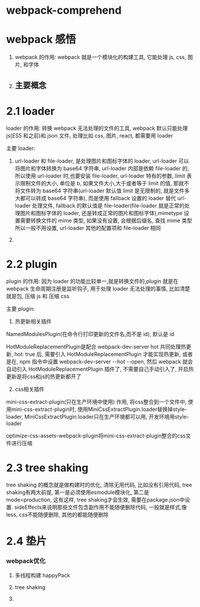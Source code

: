 # webpack-comprehend

# webpack 感悟

1. webpack 的作用: webpack 就是一个模块化的构建工具, 它能处理 js, css, 图片, 和字体

2. ## 主要概念

# 2.1 loader

loader 的作用: 转换 webpack 无法处理的文件的工具, webpack 默认只能处理 js(ES5 和之前)和 json 文件, 处理比如 css, 图片, react, 都需要用 loader

主要 loader:

1. url-loader 和 file-loader, 是处理图片和图标字体的 loader, url-loader 可以将图片和字体转换为 base64 字符串, url-loader 内部是依赖 file-loader 的, 所以使用 url-loader 时,也要安装 file-loader, url-loader 特有的参数, limit 表示限制文件的大小, 单位是 b, 如果文件大小,大于或者等于 limit 的值, 那就不将文件转为 base64 字符串(url-loader 默认值 limit 是无限制的, 就是文件多大都可以转成 base64 字符串), 而是使用 fallback 设置的 loader 替代 url-loader 处理文件, fallback 的默认值是 file-loader(file-loader 就是正常的处理图片和图标字体的 loader, 还是转成正常的图片和图标字体),mimetype 设置需要转换文件的 mime 类型, 如果没有设置, 会根据后缀名, 查找 mime 类型所以一般不用设置, url-loader 其他的配置项和 file-loader 相同

2.

# 2.2 plugin

plugin 的作用: 因为 loader 的功能比较单一,就是转换文件的,plugin 就是在 webpack 生命周期注册是监听钩子, 用于处理 loader 无法处理的事情, 比如清楚就是包, 压缩 js 和 压缩 css

主要 plugin:

1. 热更新相关插件

NamedModulesPlugin(在命令行打印更新的文件名,而不是 id), 默认是 id

HotModuleReplacementPlugin是配合 webpack-dev-server hot 共同处理热更新, hot: true 后, 需要引入 HotModuleReplacementPlugin 才能实现热更新, 或者是在, npm 指令中设置 webpack-dev-server --hot --open, 然后 webpack 就会自动引入 HotModuleReplacementPlugin 插件了, 不需要自己手动引入了, 开启热更新是将css和js的热更新都开了

2. css相关插件

mini-css-extract-plugin(只在生产环境中使用) 作用, 将css整合到一个文件中, 使用mini-css-extract-plugin时, 使用MiniCssExtractPlugin.loader替换掉style-loader, MiniCssExtractPlugin.loader只在生产环境都可以用, 开发环境用style-loader

optimize-css-assets-webpack-plugin将mini-css-extract-plugin整合的css文件进行压缩


# 2.3 tree shaking

tree shaking 的概念就是做构建时的优化, 清除无用代码, 比如没有引用代码, tree shaking有两大前提, 第一是必须使用esmodule模块化, 第二是mode=production, 这有这样, tree shaking才会生效, 需要在package.json中设置. sideEffects来说明那些文件包含副作用不能随便删除代码, 一般就是样式,像less, css不能随便删除, 其他的都能随便删除


# 2.4 垫片



### webpack优化

1. 多线程构建 happyPack

2. tree shaking

3. 


